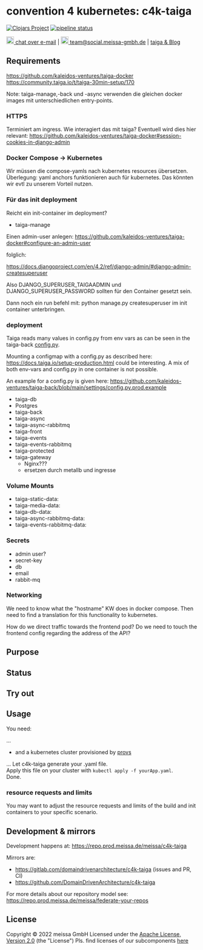 # convention 4 kubernetes: c4k-taiga

[![Clojars Project](https://img.shields.io/clojars/v/org.domaindrivenarchitecture/c4k-taiga.svg)](https://clojars.org/org.domaindrivenarchitecture/c4k-taiga) [![pipeline status](https://gitlab.com/domaindrivenarchitecture/c4k-taiga/badges/master/pipeline.svg)](https://gitlab.com/domaindrivenarchitecture/c4k-taiga/-/commits/main) 

[<img src="https://domaindrivenarchitecture.org/img/delta-chat.svg" width=20 alt="DeltaChat"> chat over e-mail](mailto:buero@meissa-gmbh.de?subject=community-chat) | [<img src="https://meissa-gmbh.de/img/community/Mastodon_Logotype.svg" width=20 alt="team@social.meissa-gmbh.de"> team@social.meissa-gmbh.de](https://social.meissa-gmbh.de/@team) | [taiga & Blog](https://domaindrivenarchitecture.org)

## Requirements

https://github.com/kaleidos-ventures/taiga-docker
https://community.taiga.io/t/taiga-30min-setup/170

Note: taiga-manage,-back und -async verwenden die gleichen docker images
mit unterschiedlichen entry-points.

### HTTPS

Terminiert am ingress. Wie interagiert das mit taiga?
Eventuell wird dies hier relevant:
https://github.com/kaleidos-ventures/taiga-docker#session-cookies-in-django-admin

### **Docker Compose -> Kubernetes**

Wir müssen die compose-yamls nach kubernetes resources übersetzen.  
Überlegung: yaml anchors funktionieren auch für kubernetes. Das könnten wir evtl zu unserem Vorteil nutzen.

### Für das init deployment

Reicht ein init-container im deployment?

* taiga-manage

Einen admin-user anlegen:
https://github.com/kaleidos-ventures/taiga-docker#configure-an-admin-user

folglich:

https://docs.djangoproject.com/en/4.2/ref/django-admin/#django-admin-createsuperuser

Also DJANGO_SUPERUSER_TAIGAADMIN und DJANGO_SUPERUSER_PASSWORD
sollten für den Container gesetzt sein.

Dann noch ein run befehl mit: python manage.py createsuperuser im init container unterbringen.

### deployment

Taiga reads many values in config.py from env vars as can be seen in the taiga-back [config.py](
https://github.com/kaleidos-ventures/taiga-back/blob/main/docker/config.py).

Mounting a configmap with a config.py as described here: https://docs.taiga.io/setup-production.html could be interesting. A mix of both env-vars and config.py in one container is not possible.

An example for a config.py is given here:
https://github.com/kaleidos-ventures/taiga-back/blob/main/settings/config.py.prod.example 

* taiga-db
* Postgres
* taiga-back
* taiga-async
* taiga-async-rabbitmq
* taiga-front
* taiga-events
* taiga-events-rabbitmq
* taiga-protected
* taiga-gateway
  * Nginx???
  * ersetzen durch metallb und ingresse

### **Volume Mounts**

* taiga-static-data:
* taiga-media-data:
* taiga-db-data:
* taiga-async-rabbitmq-data:
* taiga-events-rabbitmq-data:

### **Secrets**

* admin user?
* secret-key
* db
* email
* rabbit-mq

### Networking

We need to know what the "hostname" KW does in docker compose.
Then need to find a translation for this functionality to kubernetes.

How do we direct traffic towards the frontend pod?
Do we need to touch the frontend config regarding the address of the API?

## Purpose

## Status

## Try out


## Usage

You need:

...

* and a kubernetes cluster provisioned by [provs]

...
Let c4k-taiga generate your .yaml file.  
Apply this file on your cluster with `kubectl apply -f yourApp.yaml`.  
Done.

### resource requests and limits

You may want to adjust the resource requests and limits of the build and init containers to your specific scenario.

## Development & mirrors

Development happens at: https://repo.prod.meissa.de/meissa/c4k-taiga

Mirrors are:

* https://gitlab.com/domaindrivenarchitecture/c4k-taiga (issues and PR, CI)
* https://github.com/DomainDrivenArchitecture/c4k-taiga

For more details about our repository model see: https://repo.prod.meissa.de/meissa/federate-your-repos

## License

Copyright © 2022 meissa GmbH
Licensed under the [Apache License, Version 2.0](LICENSE) (the "License")
Pls. find licenses of our subcomponents [here](doc/SUBCOMPONENT_LICENSE)

[provs]: https://gitlab.com/domaindrivenarchitecture/provs/
